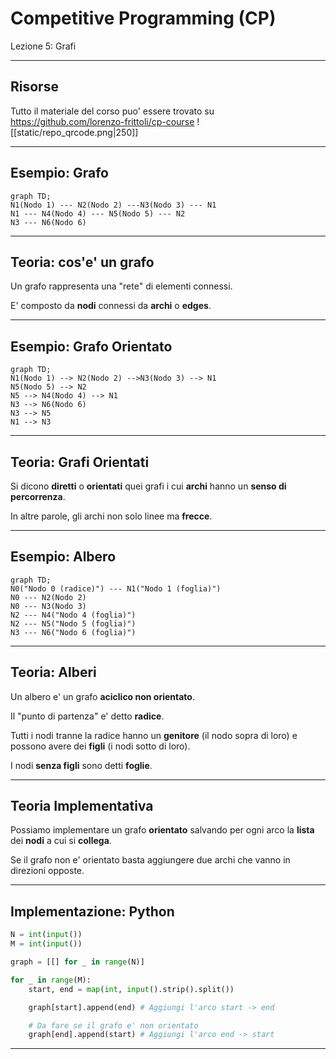 # Competitive Programming (CP)
Lezione 5: Grafi

---

## Risorse
Tutto il materiale del corso puo' essere trovato su https://github.com/lorenzo-frittoli/cp-course
![[static/repo_qrcode.png|250]]

---

## Esempio: Grafo
```mermaid
graph TD;
N1(Nodo 1) --- N2(Nodo 2) ---N3(Nodo 3) --- N1
N1 --- N4(Nodo 4) --- N5(Nodo 5) --- N2
N3 --- N6(Nodo 6)
```

---

## Teoria: cos'e' un grafo
Un grafo rappresenta una "rete" di elementi connessi.

E' composto da **nodi** connessi da **archi** o **edges**.

---

## Esempio: Grafo Orientato
```mermaid
graph TD;
N1(Nodo 1) --> N2(Nodo 2) -->N3(Nodo 3) --> N1
N5(Nodo 5) --> N2
N5 --> N4(Nodo 4) --> N1
N3 --> N6(Nodo 6)
N3 --> N5
N1 --> N3
```

---

## Teoria: Grafi Orientati
Si dicono **diretti** o **orientati** quei grafi i cui **archi** hanno un **senso di percorrenza**.

In altre parole, gli archi non solo linee ma **frecce**.

---

## Esempio: Albero
```mermaid
graph TD;
N0("Nodo 0 (radice)") --- N1("Nodo 1 (foglia)")
N0 --- N2(Nodo 2) 
N0 --- N3(Nodo 3)
N2 --- N4("Nodo 4 (foglia)")
N2 --- N5("Nodo 5 (foglia)")
N3 --- N6("Nodo 6 (foglia)")
```

---

## Teoria: Alberi
Un albero e' un grafo **aciclico non orientato**.

Il "punto di partenza" e' detto **radice**.

Tutti i nodi tranne la radice hanno un **genitore** (il nodo sopra di loro) e possono avere dei **figli** (i nodi sotto di loro).

I nodi **senza figli** sono detti **foglie**.

---

## Teoria Implementativa
Possiamo implementare un grafo **orientato** salvando per ogni arco la **lista** dei **nodi** a cui si **collega**.

Se il grafo non e' orientato basta aggiungere due archi che vanno in direzioni opposte.

---

## Implementazione: Python

```py
N = int(input())
M = int(input())

graph = [[] for _ in range(N)]

for _ in range(M):
    start, end = map(int, input().strip().split())

    graph[start].append(end) # Aggiungi l'arco start -> end

    # Da fare se il grafo e' non orientato
    graph[end].append(start) # Aggiungi l'arco end -> start
```

---
